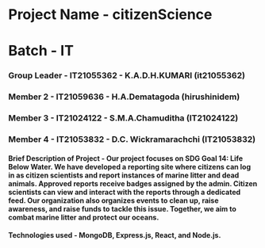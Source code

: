 # Project Name - citizenScience
# Batch - IT
### Group Leader - IT21055362 - K.A.D.H.KUMARI (it21055362)
### Member 2 - IT21059636 - H.A.Dematagoda (hirushinidem)
### Member 3 - IT21024122 - S.M.A.Chamuditha (IT21024122)
### Member 4 - IT21053832 - D.C. Wickramarachchi (IT21053832)

#### Brief Description of Project - Our project focuses on SDG Goal 14: Life Below Water. We have developed a reporting site where citizens can log in as citizen scientists and report instances of marine litter and dead animals. Approved reports receive badges assigned by the admin. Citizen scientists can view and interact with the reports through a dedicated feed. Our organization also organizes events to clean up, raise awareness, and raise funds to tackle this issue. Together, we aim to combat marine litter and protect our oceans.

#### Technologies used - MongoDB, Express.js, React, and Node.js.
